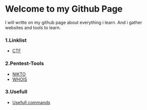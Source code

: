 # Welcome to my Github Page

I will writte on my github page about everything i learn. And i gather websites and tools to learn.

### 1.Linklist
        
- [CTF](www.SonicMetallica.github.io/link-list)

### 2.Pentest-Tools
        
- [NIKTO](SonicMetallica.github.io/footprinting/nikto)    
- [WHOIS](www.SonicMetallica.github.io/footprinting/whois)

### 3.Usefull

- [Usefull commands](www.SonicMetallica.github.io/usefull/usefullcommands)







